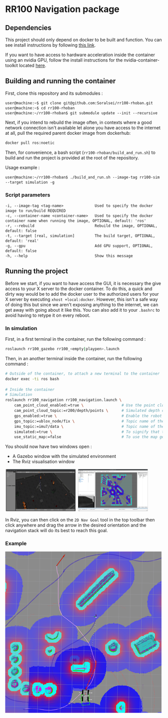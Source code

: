 # RR100 Navigation package
## Dependencies
This project should only depend on docker to be built and function. You can see install instructions by following [this link](https://docs.docker.com/engine/install/).

If you want to have access to hardware acceleration inside the container using an nvidia GPU, follow the install instructions for the nvidia-container-toolkit located [here](https://docs.nvidia.com/datacenter/cloud-native/container-toolkit/latest/install-guide.html).

## Building and running the container
First, clone this repository and its submodules :
```console
user@machine:~$ git clone git@github.com:Soralsei/rr100-rhoban.git
user@machine:~$ cd rr100-rhoban
user@machine:~/rr100-rhoban$ git submodule update --init --recursive
```

Next, if you intend to rebuild the image often, in contexts where a good network connection isn't available let alone you have access to the internet at all, pull the required parent docker image from dockerhub:
```bash
docker pull ros:noetic
```

Then, for convenience, a bash script (`rr100-rhoban/build_and_run.sh`) to build and run the project is provided at the root of the repository.

Usage example  :
```console
user@machine:~/rr100-rhoban$ ./build_and_run.sh --image-tag rr100-sim --target simulation -g
```

### Script parameters
```
-i, --image-tag <tag-name>              Used to specify the docker image to run/build REQUIRED
-c, --container-name <container-name>   Used to specify the docker container name when running the image, OPTIONAL, default: 'ros'
-r, --rebuild                           Rebuild the image, OPTIONAL, default: false
-t, --target [real, simulation]         The build target, OPTIONAL, default: 'real'
-g, --gpu                               Add GPU support, OPTIONAL, default: false
-h, --help                              Show this message
```

## Running the project
Before we start, if you want to have access the GUI, it is necessary the give access to your X server to the docker container. To do this, a quick and dirty way would be to add the docker user to the authorized users for your X server by executing `xhost +local:docker`. However, this isn't a safe way of doing this but since we aren't exposing anything to the internet, we can get away with going about it like this. You can also add it to your `.bashrc` to avoid having to retype it on every reboot. 

### In simulation
First, in a first terminal in the container, run the following command :
```bash
roslaunch rr100_gazebo rr100_<empty|playpen>.launch
```

Then, in an another terminal inside the container, run the following command :
```bash
# Outside of the container, to attach a new terminal to the container
docker exec -ti ros bash

# Inside the container
# Simulation
roslaunch rr100_navigation rr100_navigation.launch \
	cam_point_cloud_enabled:=true \                 # Use the point cloud computed by the depth camera
	cam_point_cloud_topic:=r200/depth/points \      # Simulated depth cam topic name
	gps_enabled:=true \                             # Enable the robot's GPS and use it for the cartography
	gps_topic:=ublox_node/fix \                     # Topic name of the gps for the simulated robot
	imu_topic:=imu7/data \                          # Topic name of the imu for the simulated robot
	simulated:=true \                               # To signify that the robot is simulated
	use_static_map:=false                           # To use the map generated by SLAM instead of a static map
```

You should now have two windows open :
- A Gazebo window with the simulated environment
- The Rviz visualisation window

<img src="res/gazebo_initial.png" width="45%"/>
<img src="res/rviz_initial.png" width="45%"/>

In Rviz, you can then click on the `2D Nav Goal` tool in the top toolbar then click anywhere and drag the arrow in the desired orientation and the navigation stack will do its best to reach this goal.

### Example

<img src="res/navigation_viz.png"/>
